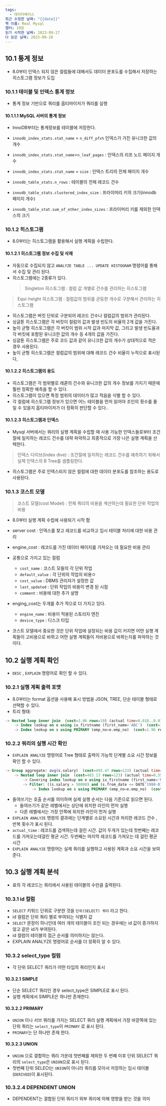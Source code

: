 ```yaml
---
tags:
  - 데이터베이스
최근 수정한 날짜: "{{date}}"
책 이름: Real Mysql
챕터: 10장
읽기 시작한 날짜: 2023-09-27
다 읽은 날짜: 2023-09-28
---
```


## 10.1 통계 정보
- 8.0부터 인덱스 되지 않은 컬럼들에 대해서도 데이터 분포도를 수집해서 저장하는 히스토그램 정보가 도입

### 10.1.1 테이블 및 인덱스 통계 정보
- 통계 정보 기반으로 쿼리를 옵티마이저가 쿼리를 실행

#### 10.1.1.1 MySQL 서버의 통계 정보
- InnoDB부터는 통계정보를 테이블에 저장한다.

 - `innodb_index_stats.stat_name` =  `n_diff_pfx%` 인덱스가 가진 유니크한 값의 개수
 - `innodb_index_stats.stat_name`=`n_leaf_pages` : 인덱스의 리프 노드 페이지 개수
 - `innodb_index_stats.stat_name` = `size` : 인덱스 트리의 전체 페이지 개수
 - `innodb_table_stats.n_rows` : 테이블의 전체 레코드 건수
 - `innodb_table_stats.clustered_index_size` : 프라이머리 키의 크기(innodb 페이지 개수)
 - `innodb_table_stat.sum_of_other_index_sizes` : 프라이머리 키를 제외한 인덱스의 크기

### 10.1.2 히스토그램

- 8.0부터는 히스토그램을 활용해서 실행 계획을 수립한다.

#### 10.1.2.1 히스토그램 정보 수집 및 삭제
- 자동으로 수집되지 않고 `ANALYZE TABLE ... UPDATE HISTOGRAM` 명령어를 통해서 수집 및 관리 된다.
- 히스토그램에는 2종류가 있다.
	> Singleton 히스토그램 : 컬럼 값 개별로 건수를 관리하는 히스토그램

>	Equi-height 히스토그램 : 컬럼값의 범위를 균등한 개수로 구분해서 관리하는 히스토그램

- 히스토그램은 버킷 단위로 구분되어 레코드 건수나 컬럼값의 범위가 관리된다.
- 싱글톤 히스토그램은 각 버킷이 컬럼의 값과 발생 빈도의 비율의 2개 값을 가진다.
- 높이 균형 히스토그램은 각 버킷이 범위 시작 값과 마지막 값, 그리고 발생 빈도율과 각 버킷에 포함된 유니크한 값의 개수 등 4개의 값을 가진다.
- 싱글톤 히스토그램은 주로 코드 값과 같이 유니크한 값의 개수가 상대적으로 적은 경우 사용된다.
- 높이 균형 히스토그램은 컬럼값의 범위에 대해 레코드 건수 비율이 누적으로 표시된다,

#### 10.1.2.2 히스토그램의 용도

- 히스토그램은 각 범위별로 레콛의 건수와 유니크한 값의 개수 정보를 가지기 때문에 훨씬 정확한 예측을 할 수 있다.
- 히스토그램이 있으면 특정 범위의 데이터가 많고 적음을 식별 할 수 있다.
- 각 컬럼에 히스토그램 정보가 있으면 어느 테이블을 먼저 읽어야 조인의 횟수를 줄일 수 있을지 옵티마이저가 더 정확히 판단할 수 있다..

#### 10.1.2.3 히스토그램과 인덱스
- Mysql 서버에서는 쿼리의 실행 계획을 수립할 때 사용 가능한 인덱스들로부터 조건절에 일치하는 레코드 건수를 대략 파악하고 최종적으로 가장 나은 실행 계획을 선택한다.
> 인덱스 다이브(Index dive) : 조건절에 일치하는 레코드 건수를 예측하기 위해서 실제 인덱스의 B Tree를 샘플링한다.

- 히스토그램은 주로 인덱스되지 않은 컬럼에 대한 데이터 분포도를 참조하는 용도로 사용된다.

### 10.1.3 코스트 모델

> 코스트 모델(cost Model) : 전체 쿼리의 비용을 계산하는데 필요한 단위 작업의 비용

- 8.0부터 실행 계획 수립에 사용되기 시작 함
- server cost : 인덱스를 찾고 레코드를 비교하고 임시 테이블 처리에 대한 비용 관리
- engine_cost : 레코드를 가진 데이터 페이지를 가져오는 데 필요한 비용 관리
- 공통으로 가지고 있는 컬럼
	- `cost_name` : 코스트 모들의 각 단위 작업
	- `default_value` : 각 단위의 작업의 비용ㅇ
	- `cost_value` : DBMS 관리자가 설정한 값
	- `last_updated` : 단위 작업의 비용이 변경 된 시점
	- `comment` : 비용에 대한 추가 설명
- enging_cost는 두개를 추가 적으로 더 가지고 있다.
	- `engine_name` : 비용이 적용된 스토리지 엔진
	- `device_type` : 디스크 타입

- 코스트 모델에서 중요한 것은 단위 작업에 설정되는 비용 값이 커지면 어떤 실행 계획들이 고비용으로 바뀌고 어떤 실행 계획들이 저비용으로 바뀌는지를 파악하는 것이다.

## 10.2 실행 계획 확인
- `DESC` , `EXPLAIN` 명령어로 확인 할 수 있다.


### 10.2.1 실행 계획 출력 포맷
- 8.0부터는 format 옵션을 사용해 표시 방법을 JSON, TREE, 단순 테이블 형태로 선택할 수 있다.
- 트리 형태:
```sql
-> Nested loop inner join  (cost=3.06 rows=10) (actual time=0.018..0.018 rows=0 loops=1)
    -> Index lookup on e using ix_firstname (first_name='ABC')  (cost=1.10 rows=1) (actual time=0.017..0.017 rows=0 loops=1)
    -> Index lookup on s using PRIMARY (emp_no=e.emp_no)  (cost=1.96 rows=10) (never executed)

```


### 10.2.2 쿼리의 실행 시간 확인
- `EXPLAIN ANALYZE` 명령어로 Tree 형태로 출력이 가능학 단계별 소요 시간 정보를 확인 할 수 있다.

```sql
-> Group aggregate: avg(s.salary)  (cost=495.47 rows=123) (actual time=1.168..74.057 rows=48 loops=1)
    -> Nested loop inner join  (cost=483.13 rows=123) (actual time=0.559..73.882 rows=48 loops=1)
        -> Covering index lookup on e using ix_firstname (first_name='Matt')  (cost=26.04 rows=233) (actual time=0.054..0.254 rows=233 loops=1)
        -> Filter: ((s.salary > 50000) and (s.from_date <= DATE'1990-01-01') and (s.to_date > DATE'1990-01-01'))  (cost=1.01 rows=1) (actual time=0.309..0.316 rows=0 loops=233)
            -> Index lookup on s using PRIMARY (emp_no=e.emp_no)  (cost=1.01 rows=10) (actual time=0.304..0.313 rows=10 loops=233)
```
- 들여쓰기는 호출 순서를 의미하며 실제 실행 순서는 다음 기준으로 읽으면 된다.
	- 들여쓰기가 같은 레벨에서는 상단에 위치한 라인이 먼저 실행
	- 다른 레벨에서는 가장 안쪽에 위치한 라인이 먼저 실행
- `EXPLAIN ANALYZE` 명령의 결과에는 단계별로 소요된 시간과 처리한 레코드 건수 , 반복 횟수가 표시 된다.
- `actual_time` : 레코드를 검색하는데 걸린 시간. 값이 두개가 있는데 첫번째는 레코드를 가져오는데걸린 평균 시간. 두번째는 마지막 레코드를 가져오는 데 걸린 평균 시간
- `EXPLAIN ANALYZE` 명령어는 실제 쿼리를 실행하고 사용된 계획과 소요 시간을 보여준다.

## 10.3 실행 계획 분석
- 표의 각 레코드는 쿼리에서 사용된 테이블의 수만큼 출력된다.


### 10.3.1 id 컬럼

- `SELECT` 키워드 단위로 구분한 것을 `단위(SELECT) 쿼리` 라고 한다.
- id 컬럼은 단위 쿼리 별로 부여되는 식별자 값
- `SELECT` 문장이 하나인데 여러 개의 테이블이 조인 되는 경우에는 id 값이 증가하지 않고 같은 id가 부여된다.
- id 컬럼이 테이블의 접근 순서를 의미하지는 않는다.
- EXPLAIN ANALYZE 명령어로 순서를 더 정확히 알 수 있다.

### 10.3.2 select_type 컬럼

- 각 단위 SELECT 쿼리가 어떤 타입의 쿼리인지 표시

#### 10.3.2.1 SIMPLE
- 단순 SELECT 쿼리인 경우 select_type은 SIMPLE로 표시 된다.
- 실행 계획에서 SIMPLE은 하나만 존재한다.
#### 10.3.2.2 PRIMARY
- `UNION` 이나 서브 쿼리를 가지는 SELECT 쿼리 실행 계획에서 가장 바깥쪽에 있는 단위 쿼리는 `select_type`이 `PRIMARY` 로 표시 된다.
- `PRIMARY`는 단 하나만 존재 한다.

#### 10.3.2.3 UNION
- `UNION` 으로 결합하는 쿼리 가운데 첫번째를 제외한 두 번째 이후 단위 SELECT 쿼리의 `select_type`은 `UNION`으로 표시 된다.
- 첫번째 단위 SELECt는 `UNION`이 아니라 쿼리를 모아서 저장하는 임시 테이블(`DERIVED`)이 표시된다.

### 10.3.2.4 DEPENDENT UNION
- DEPENDENT는 결합된 단위 쿼리가 외부 쿼리에 의해 영향을 받는 것을 의미